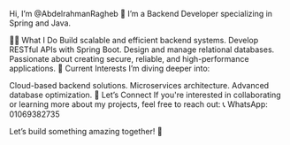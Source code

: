 Hi, I’m @AbdelrahmanRagheb 👋
I’m a Backend Developer specializing in Spring and Java.

👨‍💻 What I Do
Build scalable and efficient backend systems.
Develop RESTful APIs with Spring Boot.
Design and manage relational databases.
Passionate about creating secure, reliable, and high-performance applications.
🌱 Current Interests
I’m diving deeper into:

Cloud-based backend solutions.
Microservices architecture.
Advanced database optimization.
💬 Let’s Connect
If you're interested in collaborating or learning more about my projects, feel free to reach out:
📞 WhatsApp: 01069382735

Let’s build something amazing together! 🚀
